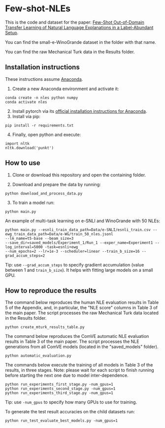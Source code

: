 # Few-shot-NLEs

This is the code and dataset for the paper: [Few-Shot Out-of-Domain Transfer Learning of Natural Language
Explanations in a Label-Abundant Setup](https://arxiv.org/abs/2112.06204).

You can find the small-e-WinoGrande dataset in the folder with that name.

You can find the raw Mechanical Turk data in the Results folder.


## Installation instructions

These instructions assume [Anaconda](https://www.anaconda.com).
1) Create a new Anaconda environment and activate it:
```
conda create -n nles python numpy
conda activate nles
```
2) Install pytorch via its [official installation instructions for Anaconda](https://pytorch.org/get-started/locally/).
3) Install via pip:
```
pip install -r requirements.txt
```
4) Finally, open python and execute:
```
import nltk
nltk.download('punkt')
```


## How to use

1) Clone or download this repository and open the containing folder.

2) Download and prepare the data by running:
```
python download_and_process_data.py
```

3) To train a model run:
```
python main.py
```

An example of multi-task learning on e-SNLI and WinoGrande with 50 NLEs:
```
python main.py --esnli_train_data_path=Data/e-SNLI/esnli_train.csv --ewg_train_data_path=Data/e-WG/train_50_nles.jsonl 
--lm_name=t5-base --beam_size=3 
--save_dir=saved_models/Experiment_1/Run_1 --exper_name=Experiment1 --log_interval=5000 -task=esnli+ewg 
--num_epochs=2 --lr=1e-3 --scheduler=linear --train_b_size=16 --grad_accum_steps=2
```
Tip: use ```--grad_accum_steps``` to specify gradient accumulation (value between 1 and ```train_b_size```). It helps with fitting large models on a small GPU.

## How to reproduce the results

The command below reproduces the human NLE evaluation results in Table 5 of the Appendix, and, in particular, 
the "NLE score" columns in Table 3 of the main paper. 
The script processes the raw Mechanical Turk data located in the Results folder.

```
python create_mturk_results_table.py
```

The command below reproduces the ComVE automatic NLE evaluation results in Table 3 of the main paper. 
The script processes the NLE generations from all ComVE models (located in the "saved_models" folder).

```
python automatic_evaluation.py
```

The commands below execute the training of all models in Table 3 of the results, in three stages. Note: please wait for each script to finish running 
before starting the next one due to model inter-dependence.

```
python run_experiments_first_stage.py -num_gpus=1
python run_experiments_second_stage.py -num_gpus=1
python run_experiments_third_stage.py -num_gpus=1
```
Tip: use ```-num_gpus``` to specify how many GPUs to use for training.

To generate the test result accuracies on the child datasets run:

```
python run_test_evaluate_best_models.py -num_gpus=1
```
